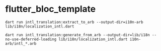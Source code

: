 # flutter_bloc_template
`dart run intl_translation:extract_to_arb --output-dir=i10n-arb lib/i18n/localization_intl.dart`

`dart run intl_translation:generate_from_arb --output-dir=lib/i18n --no-use-deferred-loading lib/i18n/localization_intl.dart i10n-arb/intl_*.arb`